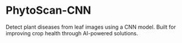 # PhytoScan-CNN
Detect plant diseases from leaf images using a CNN model. Built for improving crop health through AI-powered solutions.
